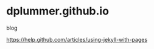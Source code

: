 dplummer.github.io
==================

blog

https://help.github.com/articles/using-jekyll-with-pages
